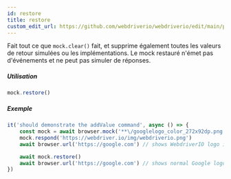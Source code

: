 ```yaml
---
id: restore
title: restore
custom_edit_url: https://github.com/webdriverio/webdriverio/edit/main/packages/webdriverio/src/commands/mock/restore.ts
---
```


Fait tout ce que `mock.clear()` fait, et supprime également toutes les valeurs de retour simulées ou les implémentations.
Le mock restauré n'émet pas d'événements et ne peut pas simuler de réponses.

##### Utilisation

```js
mock.restore()
```

##### Exemple

```js title="addValue.js"
it('should demonstrate the addValue command', async () => {
    const mock = await browser.mock('**\/googlelogo_color_272x92dp.png')
    mock.respond('https://webdriver.io/img/webdriverio.png')
    await browser.url('https://google.com') // shows WebdriverIO logo instead of Google

    await mock.restore()
    await browser.url('https://google.com') // shows normal Google logo again
})
```